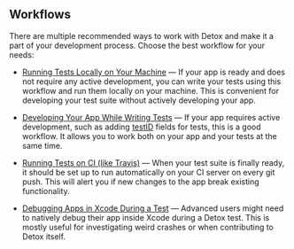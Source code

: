 ## Workflows

There are multiple recommended ways to work with Detox and make it a part of your development process. Choose the best workflow for your needs:

- [Running Tests Locally on Your Machine](Guide.RunningLocally.md) — If your app is ready and does not require any active development, you can write your tests using this workflow and run them locally on your machine. This is convenient for developing your test suite without actively developing your app.

- [Developing Your App While Writing Tests](Guide.DevelopingWhileWritingTests.md) — If your app requires active development, such as adding [testID](https://facebook.github.io/react-native/docs/view.html#testid) fields for tests, this is a good workflow. It allows you to work both on your app and your tests at the same time.

- [Running Tests on CI (like Travis)](Guide.RunningOnCI.md) — When your test suite is finally ready, it should be set up to run automatically on your CI server on every git push. This will alert you if new changes to the app break existing functionality.

- [Debugging Apps in Xcode During a Test](Guide.DebuggingInXcode.md) — Advanced users might need to natively debug their app inside Xcode during a Detox test. This is mostly useful for investigating weird crashes or when contributing to Detox itself.
